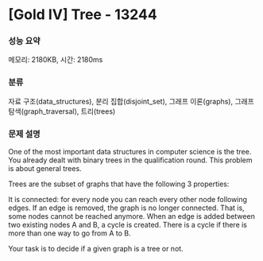 # [Gold IV] Tree - 13244

### 성능 요약

메모리: 2180KB, 시간: 2180ms

### 분류

자료 구조(data_structures), 분리 집합(disjoint_set), 그래프 이론(graphs), 그래프 탐색(graph_traversal), 트리(trees)

### 문제 설명

One of the most important data structures in computer science is the tree. You already dealt with binary trees in the qualification round. This problem is about general trees.

Trees are the subset of graphs that have the following 3 properties:


 It is connected: for every node you can reach every other node following edges.
 If an edge is removed, the graph is no longer connected. That is, some nodes cannot be reached anymore.
 When an edge is added between two existing nodes A and B, a cycle is created. There is a cycle if there is more than one way to go from A to B.


Your task is to decide if a given graph is a tree or not.

